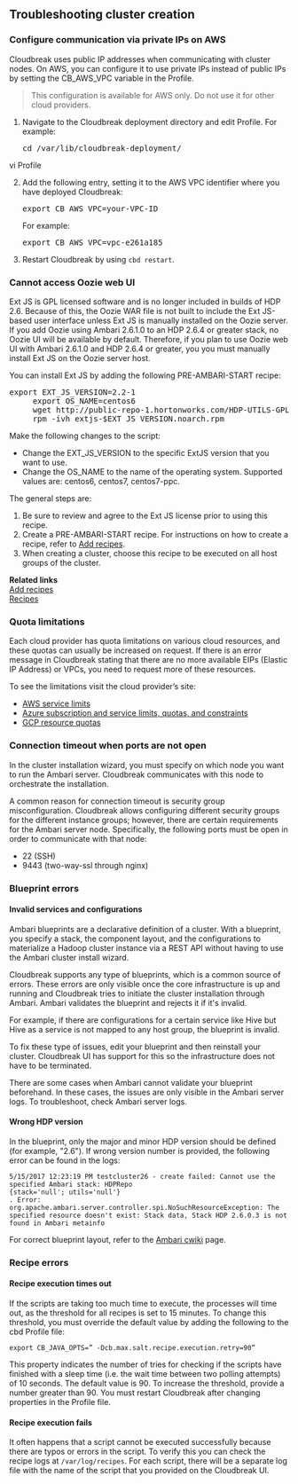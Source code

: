 ## Troubleshooting cluster creation

### Configure communication via private IPs on AWS

Cloudbreak uses public IP addresses when communicating with cluster nodes. On AWS, you can configure it to use private IPs instead of public IPs by setting the CB_AWS_VPC variable in the Profile. 

> This configuration is available for AWS only. Do not use it for other cloud providers. 

1. Navigate to the Cloudbreak deployment directory and edit Profile. For example:

    <pre>cd /var/lib/cloudbreak-deployment/
vi Profile</pre>

2. Add the following entry, setting it to the AWS VPC identifier where you have deployed Cloudbreak:

    <pre>export CB_AWS_VPC=your-VPC-ID</pre>

    For example:
    
    <pre>export CB_AWS_VPC=vpc-e261a185</pre>
    
3. Restart Cloudbreak by using `cbd restart`.      

 
### Cannot access Oozie web UI

Ext JS is GPL licensed software and is no longer included in builds of HDP 2.6. Because of this, the Oozie WAR file is not built to include the Ext JS-based user interface unless Ext JS is manually installed on the Oozie server. If you add Oozie using Ambari 2.6.1.0 to an HDP 2.6.4 or greater stack, no Oozie UI will be available by default. Therefore, if you plan to use Oozie web UI with Ambari 2.6.1.0 and HDP 2.6.4 or greater, you you must manually install Ext JS on the Oozie server host.

You can install Ext JS by adding the following PRE-AMBARI-START recipe:

<pre>export EXT_JS_VERSION=2.2-1
     export OS_NAME=centos6
     wget http://public-repo-1.hortonworks.com/HDP-UTILS-GPL-1.1.0.22/repos/$OS_NAME/extjs/extjs-$EXT_JS_VERSION.noarch.rpm
     rpm -ivh extjs-$EXT_JS_VERSION.noarch.rpm</pre> 
     
Make the following changes to the script:

* Change the EXT_JS_VERSION to the specific ExtJS version that you want to use.  
* Change the OS_NAME to the name of the operating system. Supported values are: centos6, centos7, centos7-ppc.

The general steps are:

1. Be sure to review and agree to the Ext JS license prior to using this recipe.  
2. Create a PRE-AMBARI-START recipe. For instructions on how to create a recipe, refer to [Add recipes](#add-recipes).   
3. When creating a cluster, choose this recipe to be executed on all host groups of the cluster. 

**Related links**  
[Add recipes](recipes.md#add-recipes)  
[Recipes](recipes.md)  


### Quota limitations

Each cloud provider has quota limitations on various cloud resources, and these quotas can usually be increased on request. If there is an error message in Cloudbreak stating that there are no more available EIPs (Elastic IP Address) or VPCs, you need to request more of these resources. 

To see the limitations visit the cloud provider’s site:

* [AWS service limits](http://docs.aws.amazon.com/general/latest/gr/aws_service_limits.html) 
* [Azure subscription and service limits, quotas, and constraints](https://docs.microsoft.com/en-us/azure/azure-subscription-service-limits)
* [GCP resource quotas](https://cloud.google.com/compute/quotas) 

### Connection timeout when ports are not open

In the cluster installation wizard, you must specify on which node you want to run the Ambari server. Cloudbreak communicates with this node to orchestrate the installation.

A common reason for connection timeout is security group misconfiguration. Cloudbreak allows configuring different security groups for the different instance groups; however, there are certain requirements for the Ambari server node. Specifically, the following ports must be open in order to communicate with that node:

* 22 (SSH)  
* 9443 (two-way-ssl through nginx) 


### Blueprint errors 

#### Invalid services and configurations

Ambari blueprints are a declarative definition of a cluster. With a blueprint, you specify a stack, the component layout, and the configurations to materialize a Hadoop cluster instance via a REST API without having to use the Ambari cluster install wizard. 

Cloudbreak supports any type of blueprints, which is a common source of errors. These errors are only visible once the core infrastructure is up and running and Cloudbreak tries to initiate the cluster installation through Ambari. Ambari validates the blueprint and  rejects it if it's invalid. 

For example, if there are configurations for a certain service like Hive but Hive as a service is not mapped to any host group, the blueprint is invalid.

To fix these type of issues, edit your blueprint and then reinstall your cluster. Cloudbreak UI has support for this so the infrastructure does not have to be terminated.

There are some cases when Ambari cannot validate your blueprint beforehand. In these cases, the issues are only visible in the Ambari server logs. To troubleshoot, check Ambari server logs.


#### Wrong HDP version

In the blueprint, only the major and minor HDP version should be defined (for example, "2.6"). If wrong version number is provided, the following error can be found in the logs:

```
5/15/2017 12:23:19 PM testcluster26 - create failed: Cannot use the specified Ambari stack: HDPRepo
{stack='null'; utils='null'}
. Error: org.apache.ambari.server.controller.spi.NoSuchResourceException: The specified resource doesn't exist: Stack data, Stack HDP 2.6.0.3 is not found in Ambari metainfo
```

For correct blueprint layout, refer to the [Ambari cwiki](https://cwiki.apache.org/confluence/display/AMBARI/Blueprints) page.
  

### Recipe errors 

#### Recipe execution times out

If the scripts are taking too much time to execute, the processes will time out, as the threshold for all recipes is set to 15 minutes. To change this threshold, you must override the default value by adding the following to the cbd Profile file:


```
export CB_JAVA_OPTS=” -Dcb.max.salt.recipe.execution.retry=90”
``` 

This property indicates the number of tries for checking if the scripts have finished with a sleep time (i.e. the wait time between two polling attempts) of 10 seconds. The default value is 90. To increase the threshold, provide a number greater than 90. You must restart Cloudbreak after changing properties in the Profile file.


#### Recipe execution fails

It often happens that a script cannot be executed successfully because there are typos or errors in the script. To verify this you can check the recipe logs at
`/var/log/recipes`. For each script, there will be a separate log file with the name of the script that you provided on the Cloudbreak UI.
